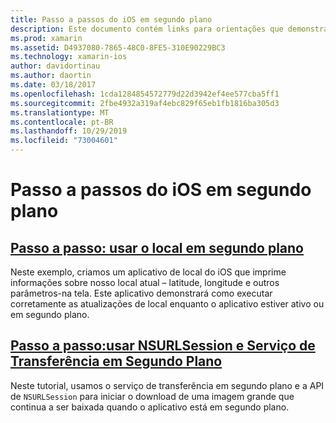 ```yaml
---
title: Passo a passos do iOS em segundo plano
description: Este documento contém links para orientações que demonstram como usar informações de local em um aplicativo em segundo plano e como usar o serviço de transferência em segundo plano e o NSURLSession.
ms.prod: xamarin
ms.assetid: D4937080-7865-48C0-8FE5-310E90229BC3
ms.technology: xamarin-ios
author: davidortinau
ms.author: daortin
ms.date: 03/18/2017
ms.openlocfilehash: 1cda1284854572779d22d3942ef4ee577cba5ff1
ms.sourcegitcommit: 2fbe4932a319af4ebc829f65eb1fb1816ba305d3
ms.translationtype: MT
ms.contentlocale: pt-BR
ms.lasthandoff: 10/29/2019
ms.locfileid: "73004601"
---
```

# <a name="ios-backgrounding-walkthroughs"></a>Passo a passos do iOS em segundo plano

## <a name="walkthrough---using-background-locationiosapp-fundamentalsbackgroundingios-backgrounding-walkthroughslocation-walkthroughmd"></a>[Passo a passo: usar o local em segundo plano](~/ios/app-fundamentals/backgrounding/ios-backgrounding-walkthroughs/location-walkthrough.md)

Neste exemplo, criamos um aplicativo de local do iOS que imprime informações sobre nosso local atual – latitude, longitude e outros parâmetros-na tela. Este aplicativo demonstrará como executar corretamente as atualizações de local enquanto o aplicativo estiver ativo ou em segundo plano.

## <a name="walkthrough---using-background-transfer-service-and-nsurlsessioniosapp-fundamentalsbackgroundingios-backgrounding-walkthroughsbackground-transfer-walkthroughmd"></a>[Passo a passo:usar NSURLSession e Serviço de Transferência em Segundo Plano](~/ios/app-fundamentals/backgrounding/ios-backgrounding-walkthroughs/background-transfer-walkthrough.md)

Neste tutorial, usamos o serviço de transferência em segundo plano e a API de `NSURLSession` para iniciar o download de uma imagem grande que continua a ser baixada quando o aplicativo está em segundo plano.
